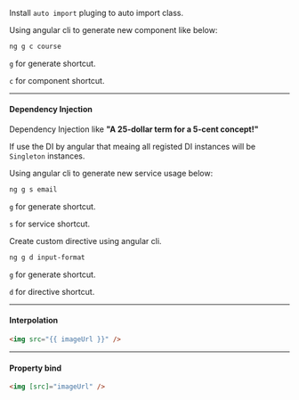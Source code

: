 Install `auto import` pluging to auto import class.

Using angular cli to generate new component like below:
```sh
ng g c course
```
`g` for generate shortcut.

`c` for component shortcut.

---
#### Dependency Injection ####
Dependency Injection like **"A 25-dollar term for a 5-cent concept!"**

If use the DI by angular that meaing all registed DI instances will be `Singleton` instances.

Using angular cli to generate new service usage below:
```sh
ng g s email
```

`g` for generate shortcut.

`s` for service shortcut.

Create custom directive using angular cli.
```sh
ng g d input-format
```

`g` for generate shortcut.

`d` for directive shortcut.

---
#### Interpolation ####
```html
<img src="{{ imageUrl }}" />
```

---
#### Property bind ####
```html
<img [src]="imageUrl" />
```

